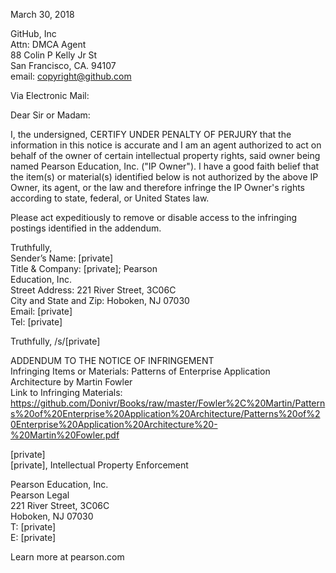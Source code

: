 March 30, 2018  

GitHub, Inc  
Attn: DMCA Agent  
88 Colin P Kelly Jr St  
San Francisco, CA. 94107  
email: copyright@github.com  

Via Electronic Mail:  

Dear Sir or Madam:  

I, the undersigned, CERTIFY UNDER PENALTY OF PERJURY that the information
in this notice is accurate and I am an agent authorized to act on behalf of
the owner of certain intellectual property rights, said owner being named
Pearson Education, Inc. ("IP Owner"). I have a good faith belief that the
item(s) or material(s) identified below is not authorized by the above IP
Owner, its agent, or the law and therefore infringe the IP Owner's rights
according to state, federal, or United States law.  

Please act expeditiously to remove or disable access to the infringing
postings identified in the addendum.  

Truthfully,  
Sender’s Name: [private]  
Title & Company: [private]; Pearson  
Education, Inc.  
Street Address: 221 River Street, 3C06C  
City and State and Zip: Hoboken, NJ 07030  
Email: [private]  
Tel: [private]  

Truthfully,
/s/[private]  

ADDENDUM TO THE NOTICE OF INFRINGEMENT  
Infringing Items or Materials: Patterns of Enterprise Application  
Architecture by Martin Fowler  
Link to Infringing Materials:  
https://github.com/Donivr/Books/raw/master/Fowler%2C%20Martin/Patterns%20of%20Enterprise%20Application%20Architecture/Patterns%20of%20Enterprise%20Application%20Architecture%20-%20Martin%20Fowler.pdf  

[private]  
[private], Intellectual Property Enforcement  

Pearson Education, Inc.  
Pearson Legal  
221 River Street, 3C06C  
Hoboken, NJ 07030  
T: [private]  
E: [private]  

Learn more at pearson.com
